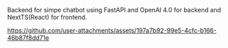 Backend for simpe chatbot using FastAPI and OpenAI 4.0 for backend and NextTS(React) for frontend.

https://github.com/user-attachments/assets/197a7b92-99e5-4cfc-b166-46b87f8dd71e

